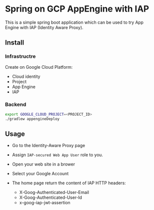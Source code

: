 # Spring on GCP AppEngine with IAP

This is a simple spring boot application which can be used to try App Engine with IAP (Identity Aware Proxy).

## Install

### Infrastructre

Create on Google Cloud Platform:

- Cloud identity
- Project
- App Engine
- IAP

### Backend

```bash
export GOOGLE_CLOUD_PROJECT=<PROJECT_ID>
./gradlew appengineDeploy
```

## Usage

- Go to the Identity-Aware Proxy page

- Assign `IAP-secured Web App User` role to you.

- Open your web site in a brower

- Select your Google Account

- The home page return the content of IAP HTTP headers:

  - X-Goog-Authenticated-User-Email
  - X-Goog-Authenticated-User-Id
  - x-goog-iap-jwt-assertion
